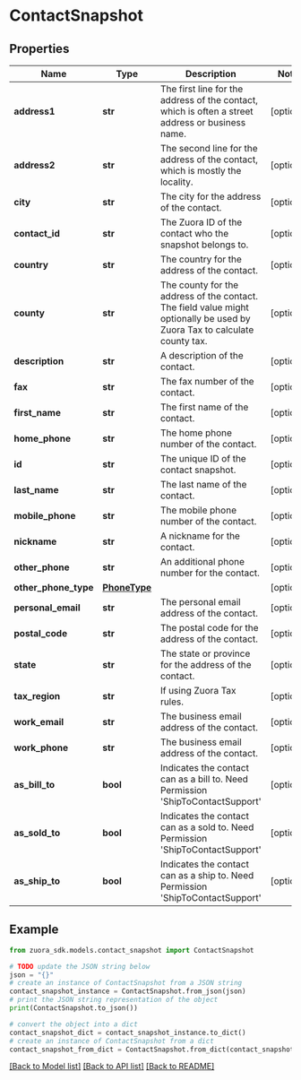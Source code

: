 # ContactSnapshot


## Properties

Name | Type | Description | Notes
------------ | ------------- | ------------- | -------------
**address1** | **str** | The first line for the address of the contact, which is often a street address or business name. | [optional] 
**address2** | **str** | The second line for the address of the contact, which is mostly the locality. | [optional] 
**city** | **str** | The city for the address of the contact.  | [optional] 
**contact_id** | **str** | The Zuora ID of the contact who the snapshot belongs to.  | [optional] 
**country** | **str** | The country for the address of the contact.  | [optional] 
**county** | **str** | The county for the address of the contact. The field value might optionally be used by Zuora Tax to calculate county tax. | [optional] 
**description** | **str** | A description of the contact.  | [optional] 
**fax** | **str** | The fax number of the contact.  | [optional] 
**first_name** | **str** | The first name of the contact.  | [optional] 
**home_phone** | **str** | The home phone number of the contact.  | [optional] 
**id** | **str** | The unique ID of the contact snapshot.  | [optional] 
**last_name** | **str** | The last name of the contact.  | [optional] 
**mobile_phone** | **str** | The mobile phone number of the contact.  | [optional] 
**nickname** | **str** | A nickname for the contact.  | [optional] 
**other_phone** | **str** | An additional phone number for the contact.  | [optional] 
**other_phone_type** | [**PhoneType**](PhoneType.md) |  | [optional] 
**personal_email** | **str** | The personal email address of the contact.  | [optional] 
**postal_code** | **str** | The postal code for the address of the contact.  | [optional] 
**state** | **str** | The state or province for the address of the contact.  | [optional] 
**tax_region** | **str** | If using Zuora Tax rules.  | [optional] 
**work_email** | **str** | The business email address of the contact.  | [optional] 
**work_phone** | **str** | The business email address of the contact.  | [optional] 
**as_bill_to** | **bool** | Indicates the contact can as a bill to. Need Permission &#39;ShipToContactSupport&#39;  | [optional] 
**as_sold_to** | **bool** | Indicates the contact can as a sold to. Need Permission &#39;ShipToContactSupport&#39;  | [optional] 
**as_ship_to** | **bool** | Indicates the contact can as a ship to. Need Permission &#39;ShipToContactSupport&#39;  | [optional] 

## Example

```python
from zuora_sdk.models.contact_snapshot import ContactSnapshot

# TODO update the JSON string below
json = "{}"
# create an instance of ContactSnapshot from a JSON string
contact_snapshot_instance = ContactSnapshot.from_json(json)
# print the JSON string representation of the object
print(ContactSnapshot.to_json())

# convert the object into a dict
contact_snapshot_dict = contact_snapshot_instance.to_dict()
# create an instance of ContactSnapshot from a dict
contact_snapshot_from_dict = ContactSnapshot.from_dict(contact_snapshot_dict)
```
[[Back to Model list]](../README.md#documentation-for-models) [[Back to API list]](../README.md#documentation-for-api-endpoints) [[Back to README]](../README.md)


